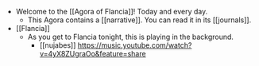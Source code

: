 - Welcome to the [[Agora of Flancia]]! Today and every day.
  - This Agora contains a [[narrative]]. You can read it in its [[journals]].
- [[Flancia]]
  - As you get to Flancia tonight, this is playing in the background.
    - [[nujabes]] https://music.youtube.com/watch?v=4yX8ZUgraOo&feature=share
